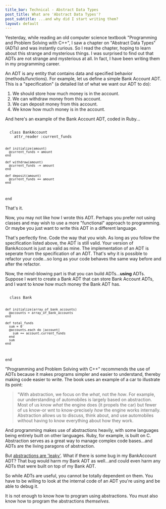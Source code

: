 ```yaml
---
title_bar: Technical - Abstract Data Types
post_title: What are 'Abstract Data Types'?
post_subtitle: ...and why did I start writing them?
layout: default
---
```

Yesterday, while reading an old computer science textbook "Programming and Problem Solving with C++", I saw a chapter on "Abstract Data Types" (ADTs) and was instantly curious. So I read the chapter, hoping to learn about this strange and mysterious things. I was surprised to find out that ADTs are not strange and mysterious at all. In fact, I have been writing them in my programming career.

An ADT is any entity that contains data and specified behavior (methods/functions). For example, let us define a simple Bank Account ADT. This is a "specification" (a detailed list of what we want our ADT to do):

1. We should store how much money is in the account.
2. We can withdraw money from this account.
3. We can deposit money from this account.
4. We know how much money is in the account.

And here's an example of the Bank Account ADT, coded in Ruby...

<code>
  class BankAccount
    attr_reader :current_funds

    def initialize(amount)
      @current_funds = amount
    end

    def withdraw(amount)
      @current_funds -= amount
    end

    def deposit(amount)
      @current_funds += amount
    end
  end
</code>

That's it.

Now, you may not like how I wrote this ADT. Perhaps you prefer not using classes and may wish to use a more "functional" approach to programming. Or maybe you just want to write this ADT in a different language.

That's perfectly fine. Code the way that you wish. As long as you follow the specification listed above, the ADT is still valid. Your version of BankAccount is just as valid as mine. The implementation of an ADT is seperate from the specification of an ADT. That's why it is possible to refactor your code...so long as your code behaves the same way before and after the refactor.

Now, the mind-blowing part is that you can build ADTs...**using** ADTs. Suppose I want to create a Bank ADT that can store Bank Account ADTs, and I want to know how much money the Bank ADT has.

<code>
  class Bank

    def initialize(array_of_bank_accounts)
      @accounts = array_of_bank_accounts
    end

    def total_funds
      sum = 0
      @accounts.each do |account|
        sum += account.current_funds
      end
      sum
    end

  end
</code>

"Programming and Problem Solving with C++" recommends the use of ADTs because it makes programs simpler and easier to understand, thereby making code easier to write. The book uses an example of a car to illustrate its point:

>"With abstraction, we focus on the *what*, not the *how*. For example, our understanding of automobiles is largely based on abstraction. Most of us know *what* the engine does (it propels the car) but fewer of us know-or wnt to know-precisely *how* the engine works internally. Abstraction allows us to discuss, think about, and use automobiles without having to know everything about how they work.

And programming makes use of abstractions heavily, with some languages being entirely built on other languages. Ruby, for example, is built on C. Abstraction serves as a great way to manage complex code bases...and ADTs are the living paragons of abstraction.

But <a href="http://www.joelonsoftware.com/articles/LeakyAbstractions.html">abstractions are 'leaky'</a>. What if there is some bug in my BankAccount ADT? That bug would harm my Bank ADT as well...and could even harm any ADTs that were built on top of my Bank ADT.

So while ADTs are useful, you cannot be totally dependent on them. You have to be willing to look at the internal code of an ADT you're using and be able to debug it.

It is not enough to know how to program using abstractions. You must also know how to program the abstractions *themselves*.